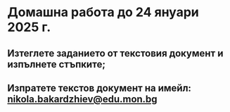 # Домашна работа до 24 януари 2025 г.

## Изтеглете заданието от текстовия документ и изпълнете стъпките;
## Изпратете текстов документ на имейл: nikola.bakardzhiev@edu.mon.bg
